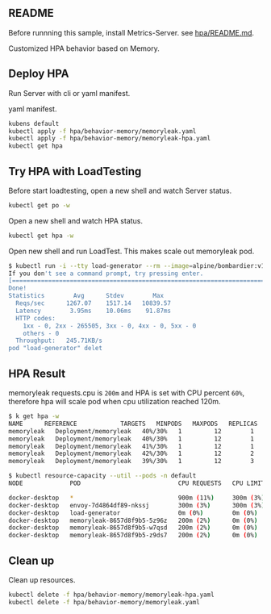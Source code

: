 ## README

Before runnning this sample, install Metrics-Server. see [hpa/README.md](../README.md).

Customized HPA behavior based on Memory.

## Deploy HPA

Run Server with cli or yaml manifest.

yaml manifest.

```sh
kubens default
kubectl apply -f hpa/behavior-memory/memoryleak.yaml
kubectl apply -f hpa/behavior-memory/memoryleak-hpa.yaml
kubectl get hpa
```

## Try HPA with LoadTesting

Before start loadtesting, open a new shell and watch Server status.

```sh
kubectl get po -w
```

Open a new shell and watch HPA status.

```sh
kubectl get hpa -w
```

Open new shell and run LoadTest. This makes scale out memoryleak pod.

```sh
$ kubectl run -i --tty load-generator --rm --image=alpine/bombardier:v1.2.5 --restart=Never -- -c 5 -d 210s http://envoy/alloc_str?size=1024
If you don't see a command prompt, try pressing enter.
[=========================================================================================================================================================] 3m30s
Done!
Statistics        Avg      Stdev        Max
  Reqs/sec      1267.07    1517.14   10839.57
  Latency        3.95ms    10.06ms    91.87ms
  HTTP codes:
    1xx - 0, 2xx - 265505, 3xx - 0, 4xx - 0, 5xx - 0
    others - 0
  Throughput:   245.71KB/s
pod "load-generator" delet
```

## HPA Result

memoryleak requests.cpu is `200m` and HPA is set with CPU percent `60%`, therefore hpa will scale pod when cpu utilization reached 120m.

```sh
$ k get hpa -w
NAME      REFERENCE            TARGETS   MINPODS   MAXPODS   REPLICAS   AGE
memoryleak   Deployment/memoryleak   40%/30%   1         12        1          26m
memoryleak   Deployment/memoryleak   40%/30%   1         12        1          27m
memoryleak   Deployment/memoryleak   41%/30%   1         12        1          28m
memoryleak   Deployment/memoryleak   42%/30%   1         12        2          29m
memoryleak   Deployment/memoryleak   39%/30%   1         12        3          30m
```

```sh
$ kubectl resource-capacity --util --pods -n default
NODE             POD                           CPU REQUESTS   CPU LIMITS   CPU UTIL    MEMORY REQUESTS   MEMORY LIMITS   MEMORY UTIL

docker-desktop   *                             900m (11%)     300m (3%)    755m (9%)   640Mi (2%)        640Mi (2%)      184Mi (0%)
docker-desktop   envoy-7d4864df89-nkssj        300m (3%)      300m (3%)    300m (3%)   256Mi (0%)        256Mi (0%)      29Mi (0%)
docker-desktop   load-generator                0m (0%)        0m (0%)      138m (1%)   0Mi (0%)          0Mi (0%)        4Mi (0%)
docker-desktop   memoryleak-8657d8f9b5-5z96z   200m (2%)      0m (0%)      108m (1%)   128Mi (0%)        128Mi (0%)      41Mi (0%)
docker-desktop   memoryleak-8657d8f9b5-w7qsd   200m (2%)      0m (0%)      106m (1%)   128Mi (0%)        128Mi (0%)      53Mi (0%)
docker-desktop   memoryleak-8657d8f9b5-z9ds7   200m (2%)      0m (0%)      105m (1%)   128Mi (0%)        128Mi (0%)      59Mi (0%)
```

## Clean up

Clean up resources.

```sh
kubectl delete -f hpa/behavior-memory/memoryleak-hpa.yaml
kubectl delete -f hpa/behavior-memory/memoryleak.yaml
```

